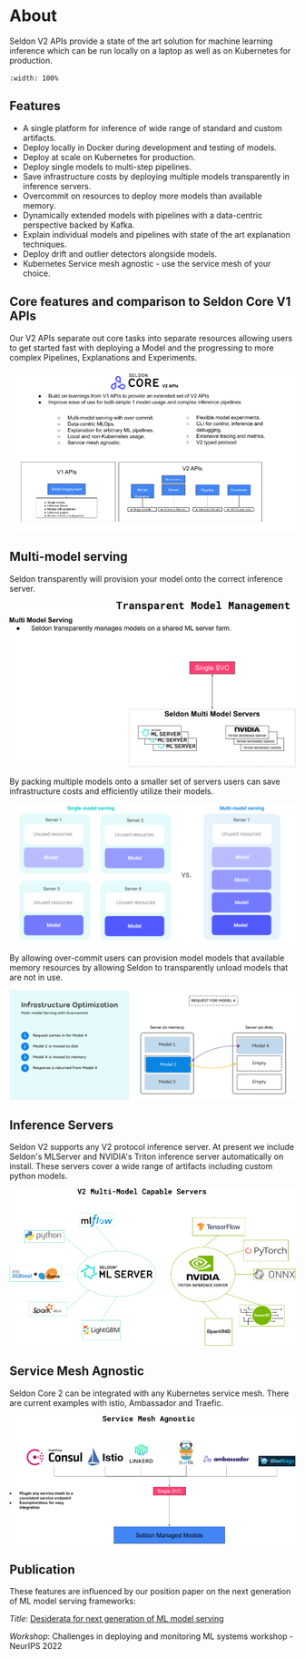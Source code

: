 # About 

Seldon V2 APIs provide a state of the art solution for machine learning inference which can be run locally on a laptop as well as on Kubernetes for production.

```{youtube} ar5lSG_idh4
:width: 100%
```

## Features

 * A single platform for inference of wide range of standard and custom artifacts.
 * Deploy locally in Docker during development and testing of models.
 * Deploy at scale on Kubernetes for production.
 * Deploy single models to multi-step pipelines.
 * Save infrastructure costs by deploying multiple models transparently in inference servers.
 * Overcommit on resources to deploy more models than available memory.
 * Dynamically extended models with pipelines with a data-centric perspective backed by Kafka.
 * Explain individual models and pipelines with state of the art explanation techniques.
 * Deploy drift and outlier detectors alongside models.
 * Kubernetes Service mesh agnostic - use the service mesh of your choice.


## Core features and comparison to Seldon Core V1 APIs

Our V2 APIs separate out core tasks into separate resources allowing users to get started fast with deploying a Model and the progressing to more complex Pipelines, Explanations and Experiments.

![intro](intro.png)

## Multi-model serving

Seldon transparently will provision your model onto the correct inference server.

![mms1](multimodel1.png)

By packing multiple models onto a smaller set of servers users can save infrastructure costs and efficiently utilize their models.

![mms2](../models/mms/mms.png)

By allowing over-commit users can provision model models that available memory resources by allowing Seldon to transparently unload models that are not in use.

![mms3](../models/mms/overcommit.png)

## Inference Servers

Seldon V2 supports any V2 protocol inference server. At present we include Seldon's MLServer and NVIDIA's Triton inference server automatically on install. These servers cover a wide range of artifacts including custom python models.

![servers](servers.png)

## Service Mesh Agnostic

Seldon Core 2 can be integrated with any Kubernetes service mesh. There are current examples with istio, Ambassador and Traefic.

![mesh](mesh.png)

## Publication

These features are influenced by our position paper on the next generation of ML model serving frameworks:

*Title*: [Desiderata for next generation of ML model serving](http://arxiv.org/abs/2210.14665)

*Workshop*: Challenges in deploying and monitoring ML systems workshop - NeurIPS 2022
